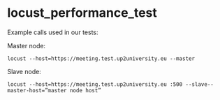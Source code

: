 # locust_performance_test

Example calls used in our tests:

Master node:

```
locust --host=https://meeting.test.up2university.eu --master
```

Slave node:

```
locust --host=https://meeting.test.up2university.eu :500 --slave--master-host=”master node host”
```
